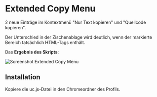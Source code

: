 # Extended Copy Menu
2 neue Einträge im Kontextmenü "Nur Text kopieren" und "Quellcode kopieren".

Der Unterschied in der Zischenablage wird deutlich, wenn der markierte Bereich tatsächlich HTML-Tags enthält.

Das **Ergebnis des Skripts**:

![Screenshot Extended Copy Menu](https://github.com/ardiman/userChrome.js/raw/master/extendedcopymenu/scr_extendedcopymenu.png)

## Installation
Kopiere die uc.js-Datei in den Chromeordner des Profils.

